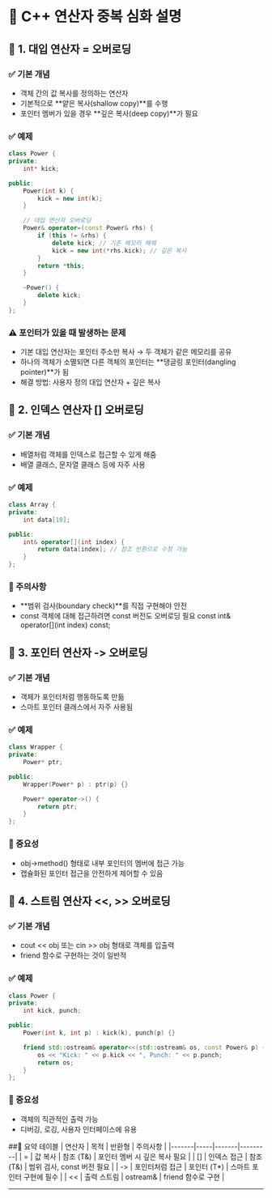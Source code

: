 # 🧠 C++ 연산자 중복 심화 설명

## 📌 1. 대입 연산자 = 오버로딩
### ✅ 기본 개념
- 객체 간의 값 복사를 정의하는 연산자
- 기본적으로 **얕은 복사(shallow copy)**를 수행
- 포인터 멤버가 있을 경우 **깊은 복사(deep copy)**가 필요
### ✅ 예제
```cpp
class Power {
private:
    int* kick;

public:
    Power(int k) {
        kick = new int(k);
    }

    // 대입 연산자 오버로딩
    Power& operator=(const Power& rhs) {
        if (this != &rhs) {
            delete kick; // 기존 메모리 해제
            kick = new int(*rhs.kick); // 깊은 복사
        }
        return *this;
    }

    ~Power() {
        delete kick;
    }
};
```

### ⚠️ 포인터가 있을 때 발생하는 문제
- 기본 대입 연산자는 포인터 주소만 복사 → 두 객체가 같은 메모리를 공유
- 하나의 객체가 소멸되면 다른 객체의 포인터는 **댕글링 포인터(dangling pointer)**가 됨
- 해결 방법: 사용자 정의 대입 연산자 + 깊은 복사

## 📌 2. 인덱스 연산자 [] 오버로딩
### ✅ 기본 개념
- 배열처럼 객체를 인덱스로 접근할 수 있게 해줌
- 배열 클래스, 문자열 클래스 등에 자주 사용
### ✅ 예제
```cpp
class Array {
private:
    int data[10];

public:
    int& operator[](int index) {
        return data[index]; // 참조 반환으로 수정 가능
    }
};
```

### 📌 주의사항
- **범위 검사(boundary check)**를 직접 구현해야 안전
- const 객체에 대해 접근하려면 const 버전도 오버로딩 필요
const int& operator[](int index) const;



## 📌 3. 포인터 연산자 -> 오버로딩
### ✅ 기본 개념
- 객체가 포인터처럼 행동하도록 만듦
- 스마트 포인터 클래스에서 자주 사용됨
### ✅ 예제
```cpp
class Wrapper {
private:
    Power* ptr;

public:
    Wrapper(Power* p) : ptr(p) {}

    Power* operator->() {
        return ptr;
    }
};
```

### 🎯 중요성
- obj->method() 형태로 내부 포인터의 멤버에 접근 가능
- 캡슐화된 포인터 접근을 안전하게 제어할 수 있음

## 📌 4. 스트림 연산자 <<, >> 오버로딩
### ✅ 기본 개념
- cout << obj 또는 cin >> obj 형태로 객체를 입출력
- friend 함수로 구현하는 것이 일반적
### ✅ 예제
```cpp
class Power {
private:
    int kick, punch;

public:
    Power(int k, int p) : kick(k), punch(p) {}

    friend std::ostream& operator<<(std::ostream& os, const Power& p) {
        os << "Kick: " << p.kick << ", Punch: " << p.punch;
        return os;
    }
};
```

### 🎯 중요성
- 객체의 직관적인 출력 가능
- 디버깅, 로깅, 사용자 인터페이스에 유용

##🧩 요약 테이블
| 연산자 | 목적 | 반환형 | 주의사항 | 
|-------|-----|-------|---------|
| = | 값 복사 | 참조 (T&) | 포인터 멤버 시 깊은 복사 필요 | 
| [] | 인덱스 접근 | 참조 (T&) | 범위 검사, const 버전 필요 | 
| -> | 포인터처럼 접근 | 포인터 (T*) | 스마트 포인터 구현에 필수 | 
| << | 출력 스트림 | ostream& | friend 함수로 구현 | 

---


